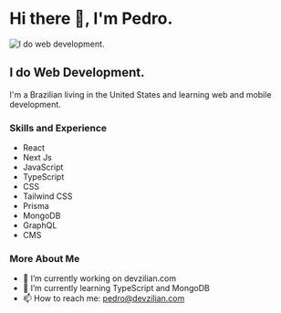 # Hi there 👋, I'm Pedro.

![I do web development.](https://media-exp1.licdn.com/dms/image/C4D16AQF-ghTW2CXtcw/profile-displaybackgroundimage-shrink_350_1400/0/1659642195872?e=1670457600&v=beta&t=g45GJE83Xk3rJOFl25x68EVZ0tVRXoiCMwHpoiLqn9M)

## I do Web Development.

I'm a Brazilian living in the United States and learning web and mobile development.

### Skills and Experience  

* React
* Next Js
* JavaScript
* TypeScript
* CSS
* Tailwind CSS
* Prisma
* MongoDB
* GraphQL
* CMS

### More About Me

- 🔭 I’m currently working on devzilian.com 
- 🌱 I’m currently learning TypeScript and MongoDB 
- 📫 How to reach me: pedro@devzilian.com 






<!--
**devzilian/devzilian** is a ✨ _special_ ✨ repository because its `README.md` (this file) appears on your GitHub profile.

Here are some ideas to get you started:

- 🔭 I’m currently working on ...
- 🌱 I’m currently learning ...
- 👯 I’m looking to collaborate on ...
- 🤔 I’m looking for help with ...
- 💬 Ask me about ...
- 📫 How to reach me: ...
- 😄 Pronouns: ...
- ⚡ Fun fact: ...
-->
